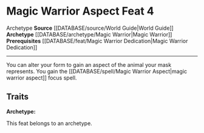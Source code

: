 ﻿---
feat: Magic Warrior Aspect
id: '904'
level: '4'
name: Magic Warrior Aspect
prerequisite: '[[DATABASE/feat/Magic Warrior Dedication|Magic Warrior Dedication]]'
rarity: Common
source: '[[DATABASE/source/World Guide|World Guide]]'
trait:
- '[[DATABASE/trait/Archetype|Archetype]]'
type: Feat

---
# Magic Warrior Aspect <span class="item-type">Feat 4</span>

<span class="item-trait">Archetype</span>
**Source** [[DATABASE/source/World Guide|World Guide]] 
**Archetype** [[DATABASE/archetype/Magic Warrior|Magic Warrior]]
**Prerequisites** [[DATABASE/feat/Magic Warrior Dedication|Magic Warrior Dedication]]

---
You can alter your form to gain an aspect of the animal your mask represents. You gain the [[DATABASE/spell/Magic Warrior Aspect|magic warrior aspect]] focus spell.

## Traits

**Archetype:**

This feat belongs to an archetype.